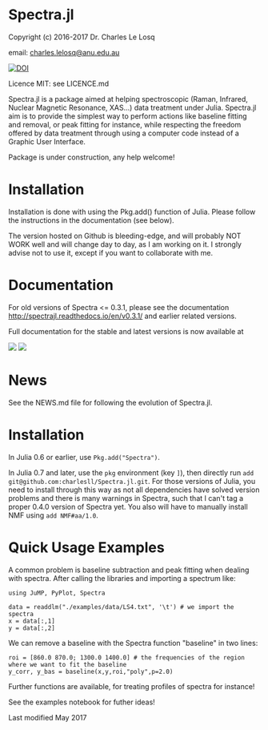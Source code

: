 # Spectra.jl

Copyright (c) 2016-2017 Dr. Charles Le Losq

email: charles.lelosq@anu.edu.au

[![DOI](https://zenodo.org/badge/doi/10.5281/zenodo.53940.svg)](http://dx.doi.org/10.5281/zenodo.53940)

Licence MIT: see LICENCE.md

Spectra.jl is a package aimed at helping spectroscopic (Raman, Infrared, Nuclear Magnetic Resonance, XAS...) data treatment under Julia. Spectra.jl aim is to provide the simplest way to perform actions like baseline fitting and removal, or peak fitting for instance, while respecting the freedom offered by data treatment through using a computer code instead of a Graphic User Interface.

Package is under construction, any help welcome!

# Installation

Installation is done with using the Pkg.add() function of Julia. Please follow the instructions in the documentation (see below). 

The version hosted on Github is bleeding-edge, and will probably NOT WORK well and will change day to day, as I am working on it. I strongly advise not to use it, except if you want to collaborate with me.

# Documentation

For old versions of Spectra <= 0.3.1, please see the documentation http://spectrajl.readthedocs.io/en/v0.3.1/ and earlier related versions.

Full documentation for the stable and latest versions is now available at

[![](https://img.shields.io/badge/docs-latest-blue.svg)](https://charlesll.github.io/Spectra.jl/latest) [![](https://img.shields.io/badge/docs-stable-blue.svg)](https://charlesll.github.io/Spectra.jl/stable)

# News

See the NEWS.md file for following the evolution of Spectra.jl.

# Installation

In Julia 0.6 or earlier, use `Pkg.add("Spectra")`.

In Julia 0.7 and later, use the `pkg` environment (key `]`), then directly run `add git@github.com:charlesll/Spectra.jl.git`. For those versions of Julia, you need to install through this way as not all dependencies have solved version problems and there is many warnings in Spectra, such that I can't tag a proper 0.4.0 version of Spectra yet. You also will have to manually install NMF using `add NMF#aa/1.0`.

# Quick Usage Examples

A common problem is baseline subtraction and peak fitting when dealing with spectra. After calling the libraries and importing a spectrum like:


	using JuMP, PyPlot, Spectra

	data = readdlm("./examples/data/LS4.txt", '\t') # we import the spectra
	x = data[:,1]
	y = data[:,2]


We can remove a baseline with the Spectra function "baseline" in two lines:

	roi = [860.0 870.0; 1300.0 1400.0] # the frequencies of the region where we want to fit the baseline
	y_corr, y_bas = baseline(x,y,roi,"poly",p=2.0)

Further functions are available, for treating profiles of spectra for instance!

See the examples notebook for futher ideas!

Last modified May 2017
